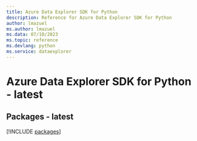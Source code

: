 ```yaml
---
title: Azure Data Explorer SDK for Python
description: Reference for Azure Data Explorer SDK for Python
author: lmazuel
ms.author: lmazuel
ms.data: 07/10/2023
ms.topic: reference
ms.devlang: python
ms.service: dataexplorer
---
```

# Azure Data Explorer SDK for Python - latest
## Packages - latest
[!INCLUDE [packages](data-explorer-index.md)]